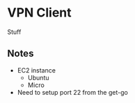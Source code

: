 # VPN Client

Stuff

## Notes

- EC2 instance
  - Ubuntu
  - Micro
- Need to setup port 22 from the get-go


